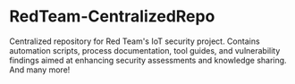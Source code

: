 # RedTeam-CentralizedRepo
Centralized repository for Red Team's IoT security project. Contains automation scripts, process documentation, tool guides, and vulnerability findings aimed at enhancing security assessments and knowledge sharing.
And many more!
